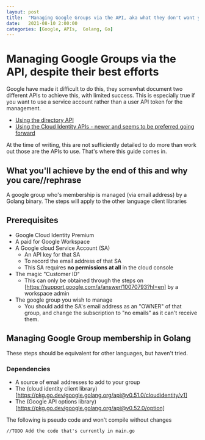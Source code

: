 ```yaml
---
layout: post
title:  "Managing Google Groups via the API, aka what they don't want you to do!"
date:   2021-08-10 2:00:00
categories: [Google, APIs,  Golang, Go]
---
```

# Managing Google Groups via the API, despite their best efforts
Google have made it difficult to do this, they somewhat document two different APIs to achieve this, with limited success. This is especially true if you want to use a service account rather than a user API token for the management.

* [Using the directory API](https://developers.google.com/admin-sdk/directory/v1/guides/manage-groups)
* [Using the Cloud Identity APIs - newer and seems to be preferred going forward](https://cloud.google.com/identity/docs/how-to/create-dynamic-groups)

At the time of writing, this are not sufficiently detailed to do more than work out those are the APIs to use. That's where this guide comes in.

## What you'll achieve by the end of this and why you care//rephrase

A google group who's membership is managed (via email address) by a Golang binary. The steps will apply to the other language client libraries

## Prerequisites
* Google Cloud Identity Premium
* A paid for Google Workspace
* A Google cloud Service Account (SA)
  * An API key for that SA
  * To record the email address of that SA
  * This SA requires **no permissions at all** in the cloud console
* The magic "Customer ID"
  * This can only be obtained through the steps on [https://support.google.com/a/answer/10070793?hl=en] by a workspace admin
* The google group you wish to manage
  * You should add the SA's email address as an "OWNER" of that group, and change the subscription to "no emails" as it can't receive them.

## Managing Google Group membership in Golang
These steps should be equivalent for other languages, but haven't tried.

### Dependencies
* A source of email addresses to add to your group
* The (cloud identity client library)[https://pkg.go.dev/google.golang.org/api@v0.51.0/cloudidentity/v1]
* The (Google API options library)[https://pkg.go.dev/google.golang.org/api@v0.52.0/option]

The following is pseudo code and won't compile without changes

```golang
//TODO Add the code that's currently in main.go

```


